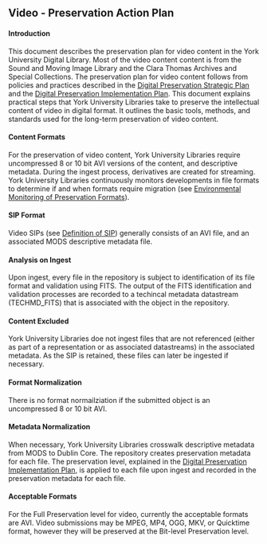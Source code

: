 ## Video - Preservation Action Plan

#### Introduction

This document describes the preservation plan for video content in the York University Digital Library. Most of the video content content is from the Sound and Moving Image Library and the Clara Thomas Archives and Special Collections. The preservation plan for video content follows from policies and practices described in the [Digital Preservation Strategic Plan](http://digital.library.yorku.ca/documentation/digital-preservation-implementation-plan) and the [Digital Preservation Implementation Plan](http://digital.library.yorku.ca/documentation/digital-preservation-implementation-plan). This document explains practical steps that York University Libraries take to preserve the intellectual content of video in digital format. It outlines the basic tools, methods, and standards used for the long-term preservation of video content.

#### Content Formats

For the preservation of video content, York University Libraries require uncompressed 8 or 10 bit AVI versions of the content, and descriptive metadata. During the ingest process, derivatives are created for streaming. York University Libraries continuously monitors developments in file formats to determine if and when formats require migration (see [Environmental Monitoring of Preservation Formats](http://digital.library.yorku.ca/documentation/environmental-monitoring-preservation-formats)).

#### SIP Format

Video SIPs (see [Definition of SIP](http://digital.library.yorku.ca/content/definition-sip)) generally consists of an AVI file, and an associated MODS descriptive metadata file.

#### Analysis on Ingest

Upon ingest, every file in the repository is subject to identification of its file format and validation using FITS. The output of the FITS identification and validation processes are recorded to a techincal metadata datastream (TECHMD_FITS) that is associated with the object in the repository.

#### Content Excluded

York University Libraries doe not ingest files that are not referenced (either as part of a representation or as associated datastreams) in the associated metadata. As the SIP is retained, these files can later be ingested if necessary.

#### Format Normalization

There is no format normailziation if the submitted object is an uncompressed 8 or 10 bit AVI.

#### Metadata Normalization

When necessary, York University Libraries crosswalk descriptive metadata from MODS to Dublin Core. The repository creates preservation metadata for each file. The preservation level, explained in the [Digital Preservation Implementation Plan](http://digital.library.yorku.ca/content/digital-preservation-implementation-plan), is applied to each file upon ingest and recorded in the preservation metadata for each file.

#### Acceptable Formats

For the Full Preservation level for video, currently the acceptable formats are AVI. Video submissions may be MPEG, MP4, OGG, MKV, or Quicktime format, however they will be preserved at the Bit-level Preservation level.


